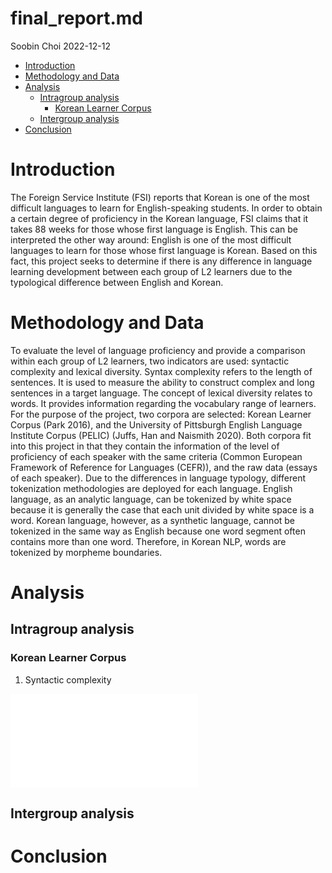 final_report.md
================
Soobin Choi
2022-12-12

- <a href="#introduction" id="toc-introduction">Introduction</a>
- <a href="#methodology-and-data"
  id="toc-methodology-and-data">Methodology and Data</a>
- <a href="#analysis" id="toc-analysis">Analysis</a>
  - <a href="#intragroup-analysis" id="toc-intragroup-analysis">Intragroup
    analysis</a>
    - <a href="#korean-learner-corpus" id="toc-korean-learner-corpus">Korean
      Learner Corpus</a>
  - <a href="#intergroup-analysis" id="toc-intergroup-analysis">Intergroup
    analysis</a>
- <a href="#conclusion" id="toc-conclusion">Conclusion</a>

# Introduction

The Foreign Service Institute (FSI) reports that Korean is one of the
most difficult languages to learn for English-speaking students. In
order to obtain a certain degree of proficiency in the Korean language,
FSI claims that it takes 88 weeks for those whose first language is
English. This can be interpreted the other way around: English is one of
the most difficult languages to learn for those whose first language is
Korean. Based on this fact, this project seeks to determine if there is
any difference in language learning development between each group of L2
learners due to the typological difference between English and Korean.

# Methodology and Data

To evaluate the level of language proficiency and provide a comparison
within each group of L2 learners, two indicators are used: syntactic
complexity and lexical diversity. Syntax complexity refers to the length
of sentences. It is used to measure the ability to construct complex and
long sentences in a target language. The concept of lexical diversity
relates to words. It provides information regarding the vocabulary range
of learners. For the purpose of the project, two corpora are selected:
Korean Learner Corpus (Park 2016), and the University of Pittsburgh
English Language Institute Corpus (PELIC) (Juffs, Han and Naismith
2020). Both corpora fit into this project in that they contain the
information of the level of proficiency of each speaker with the same
criteria (Common European Framework of Reference for Languages (CEFR)),
and the raw data (essays of each speaker). Due to the differences in
language typology, different tokenization methodologies are deployed for
each language. English language, as an analytic language, can be
tokenized by white space because it is generally the case that each unit
divided by white space is a word. Korean language, however, as a
synthetic language, cannot be tokenized in the same way as English
because one word segment often contains more than one word. Therefore,
in Korean NLP, words are tokenized by morpheme boundaries.

# Analysis

## Intragroup analysis

### Korean Learner Corpus

1.  Syntactic complexity

![Korean Learners’ Syntactic Complexity by
Level](visual_aids/KLC_SC.pdf)

## Intergroup analysis

# Conclusion
